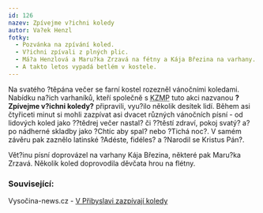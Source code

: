 ```yaml
---
id: 126
nazev: Zpívejme v?ichni koledy
autor: Va?ek Henzl
fotky:
  - Pozvánka na zpívání koled.
  - V?ichni zpívali z plných plic.
  - Má?a Henzlová a Maru?ka Zrzavá na fétny a Kája Březina na varhany.
  - A takto letos vypadá betlém v kostele.
---
```

<!-- Generated by XStandard version 2.0.0.0 on 2007-12-27T00:17:48 -->

<p>Na svatého ?těpána večer se farní kostel rozezněl vánočními koledami. Nabídku na?ich varhaníků, kteří společně s <abbr title="Kulturní zařízení města Přibyslav">KZMP</abbr> tuto akci nazvanou <strong>?Zpívejme v?ichni koledy?</strong> připravili, vyu?ilo několik desítek lidí. Během asi čtyřiceti minut si mohli zazpívat asi dvacet různých vánočních písní - od lidových koled jako ??tědrej večer nastal? či ??těstí zdraví, pokoj svatý? a? po nádherné skladby jako ?Chtíc aby spal? nebo ?Tichá noc?. V samém závěru pak zaznělo latinské ?Adéste, fidéles? a ?Narodil se Kristus Pán?.</p>
<p>Vět?inu písní doprovázel na varhany Kája Březina, některé pak Maru?ka Zrzavá. Několik koled doprovodila děvčata hrou na flétny.</p>
<h3 class="left">Související:</h3>
<p>Vysočina-news.cz - <a href="http://www.vysocina-news.cz/clanek/v-pribyslavi-zazpivaji-koledy/">V Přibyslavi zazpívají koledy</a></p>

